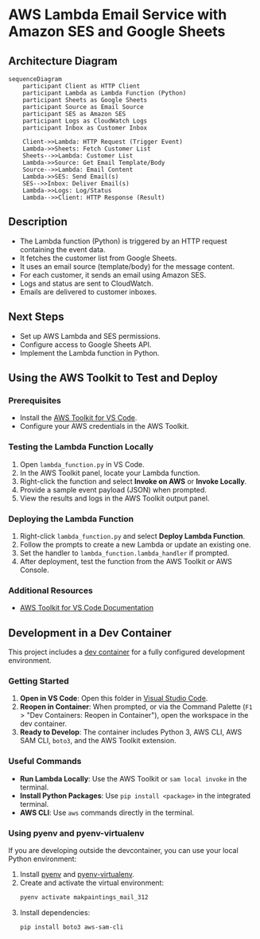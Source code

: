# AWS Lambda Email Service with Amazon SES and Google Sheets

## Architecture Diagram

```mermaid
sequenceDiagram
    participant Client as HTTP Client
    participant Lambda as Lambda Function (Python)
    participant Sheets as Google Sheets
    participant Source as Email Source
    participant SES as Amazon SES
    participant Logs as CloudWatch Logs
    participant Inbox as Customer Inbox

    Client->>Lambda: HTTP Request (Trigger Event)
    Lambda->>Sheets: Fetch Customer List
    Sheets-->>Lambda: Customer List
    Lambda->>Source: Get Email Template/Body
    Source-->>Lambda: Email Content
    Lambda->>SES: Send Email(s)
    SES-->>Inbox: Deliver Email(s)
    Lambda->>Logs: Log/Status
    Lambda-->>Client: HTTP Response (Result)
```

## Description
- The Lambda function (Python) is triggered by an HTTP request containing the event data.
- It fetches the customer list from Google Sheets.
- It uses an email source (template/body) for the message content.
- For each customer, it sends an email using Amazon SES.
- Logs and status are sent to CloudWatch.
- Emails are delivered to customer inboxes.

## Next Steps
- Set up AWS Lambda and SES permissions.
- Configure access to Google Sheets API.
- Implement the Lambda function in Python.

## Using the AWS Toolkit to Test and Deploy

### Prerequisites
- Install the [AWS Toolkit for VS Code](https://docs.aws.amazon.com/toolkit-for-vscode/latest/userguide/welcome.html).
- Configure your AWS credentials in the AWS Toolkit.

### Testing the Lambda Function Locally
1. Open `lambda_function.py` in VS Code.
2. In the AWS Toolkit panel, locate your Lambda function.
3. Right-click the function and select **Invoke on AWS** or **Invoke Locally**.
4. Provide a sample event payload (JSON) when prompted.
5. View the results and logs in the AWS Toolkit output panel.

### Deploying the Lambda Function
1. Right-click `lambda_function.py` and select **Deploy Lambda Function**.
2. Follow the prompts to create a new Lambda or update an existing one.
3. Set the handler to `lambda_function.lambda_handler` if prompted.
4. After deployment, test the function from the AWS Toolkit or AWS Console.

### Additional Resources
- [AWS Toolkit for VS Code Documentation](https://docs.aws.amazon.com/toolkit-for-vscode/latest/userguide/lambda.html)

## Development in a Dev Container

This project includes a [dev container](.devcontainer/) for a fully configured development environment.

### Getting Started

1. **Open in VS Code**: Open this folder in [Visual Studio Code](https://code.visualstudio.com/).
2. **Reopen in Container**: When prompted, or via the Command Palette (`F1` > "Dev Containers: Reopen in Container"), open the workspace in the dev container.
3. **Ready to Develop**: The container includes Python 3, AWS CLI, AWS SAM CLI, `boto3`, and the AWS Toolkit extension.

### Useful Commands

- **Run Lambda Locally**: Use the AWS Toolkit or `sam local invoke` in the terminal.
- **Install Python Packages**: Use `pip install <package>` in the integrated terminal.
- **AWS CLI**: Use `aws` commands directly in the terminal.

### Using pyenv and pyenv-virtualenv
If you are developing outside the devcontainer, you can use your local Python environment:

1. Install [pyenv](https://github.com/pyenv/pyenv) and [pyenv-virtualenv](https://github.com/pyenv/pyenv-virtualenv).
2. Create and activate the virtual environment:
   ```sh
   pyenv activate makpaintings_mail_312
   ```
3. Install dependencies:
   ```sh
   pip install boto3 aws-sam-cli
   ```
